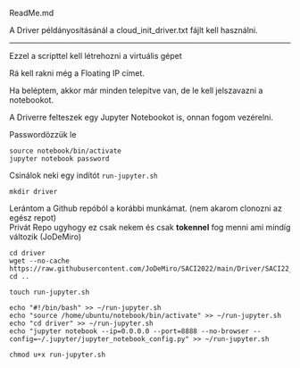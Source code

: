 ReadMe.md

A Driver példányosításánál a cloud_init_driver.txt fájlt kell használni.

-----

Ezzel a scripttel kell létrehozni a virtuális gépet

Rá kell rakni még a Floating IP címet.

Ha beléptem, akkor már minden telepítve van, de le kell jelszavazni a notebookot.


A Driverre felteszek egy Jupyter Notebookot is, onnan fogom vezérelni.

Passwordözzük le
```
source notebook/bin/activate
jupyter notebook password
```


Csinálok neki egy indítót `run-jupyter.sh`
```
mkdir driver
```

Lerántom a Github repóból a korábbi munkámat. (nem akarom clonozni az egész repot)<br>
Privát Repo ugyhogy ez csak nekem és csak **tokennel** fog menni ami mindíg változik (JoDeMiro)

```
cd driver
wget --no-cache https://raw.githubusercontent.com/JoDeMiro/SACI2022/main/Driver/SACI22_019.ipynb
cd ..
```

```
touch run-jupyter.sh

echo "#!/bin/bash" >> ~/run-jupyter.sh
echo "source /home/ubuntu/notebook/bin/activate" >> ~/run-jupyter.sh
echo "cd driver" >> ~/run-jupyter.sh
echo "jupyter notebook --ip=0.0.0.0 --port=8888 --no-browser --config=~/.jupyter/jupyter_notebook_config.py" >> ~/run-jupyter.sh

chmod u+x run-jupyter.sh
```




